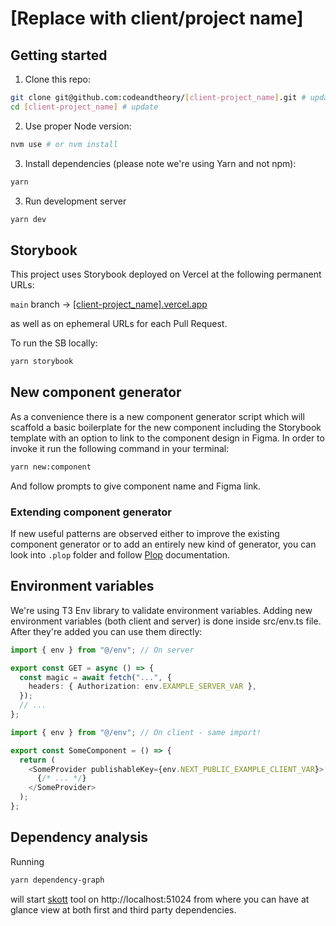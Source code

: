 # [Replace with client/project name]

## Getting started

1. Clone this repo:

```sh
git clone git@github.com:codeandtheory/[client-project_name].git # update with the repo URL
cd [client-project_name] # update
```

2. Use proper Node version:

```sh
nvm use # or nvm install
```

3. Install dependencies (please note we're using Yarn and not npm):

```sh
yarn
```

3. Run development server

```sh
yarn dev
```

## Storybook

This project uses Storybook deployed on Vercel at the following permanent URLs:

<!-- Optionally add other branches/environments -->

`main` branch -> [[client-project_name].vercel.app](https://[client-project_name].vercel.app) <br/>

as well as on ephemeral URLs for each Pull Request.

To run the SB locally:

```sh
yarn storybook
```

## New component generator

As a convenience there is a new component generator script which will scaffold a basic boilerplate for the new component including the Storybook template with an option to link to the component design in Figma. In order to invoke it run the following command in your terminal:

```sh
yarn new:component
```

And follow prompts to give component name and Figma link.

### Extending component generator

If new useful patterns are observed either to improve the existing component generator or to add an entirely new kind of generator, you can look into `.plop` folder and follow [Plop](https://plopjs.com/) documentation.

## Environment variables

We're using T3 Env library to validate environment variables. Adding new environment variables (both client and server) is done inside src/env.ts file. After they're added you can use them directly:

```ts
import { env } from "@/env"; // On server

export const GET = async () => {
  const magic = await fetch("...", {
    headers: { Authorization: env.EXAMPLE_SERVER_VAR },
  });
  // ...
};
```

```ts
import { env } from "@/env"; // On client - same import!

export const SomeComponent = () => {
  return (
    <SomeProvider publishableKey={env.NEXT_PUBLIC_EXAMPLE_CLIENT_VAR}>
      {/* ... */}
    </SomeProvider>
  );
};
```

## Dependency analysis

Running

```sh
yarn dependency-graph
```

will start [skott](https://github.com/antoine-coulon/skott) tool on http://localhost:51024 from where you can have at glance view at both first and third party dependencies.
